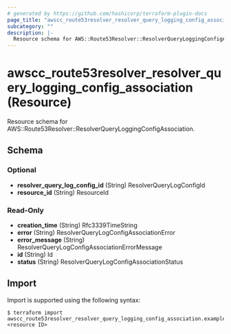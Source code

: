 ```yaml
---
# generated by https://github.com/hashicorp/terraform-plugin-docs
page_title: "awscc_route53resolver_resolver_query_logging_config_association Resource - terraform-provider-awscc"
subcategory: ""
description: |-
  Resource schema for AWS::Route53Resolver::ResolverQueryLoggingConfigAssociation.
---
```


# awscc_route53resolver_resolver_query_logging_config_association (Resource)

Resource schema for AWS::Route53Resolver::ResolverQueryLoggingConfigAssociation.



<!-- schema generated by tfplugindocs -->
## Schema

### Optional

- **resolver_query_log_config_id** (String) ResolverQueryLogConfigId
- **resource_id** (String) ResourceId

### Read-Only

- **creation_time** (String) Rfc3339TimeString
- **error** (String) ResolverQueryLogConfigAssociationError
- **error_message** (String) ResolverQueryLogConfigAssociationErrorMessage
- **id** (String) Id
- **status** (String) ResolverQueryLogConfigAssociationStatus

## Import

Import is supported using the following syntax:

```shell
$ terraform import awscc_route53resolver_resolver_query_logging_config_association.example <resource ID>
```
